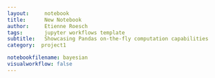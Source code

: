 ```yaml
---
layout:     notebook
title:      New Notebook
author:     Etienne Roesch
tags: 		jupyter workflows template
subtitle:   Showcasing Pandas on-the-fly computation capabilities
category:  project1

notebookfilename: bayesian
visualworkflow: false
---
```


